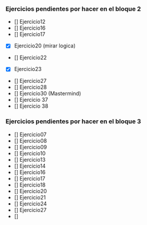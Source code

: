 ### Ejercicios pendientes por hacer en el bloque 2
- [] Ejercicio12
- [] Ejercicio16
- [] Ejercicio17
- [x] Ejercicio20 (mirar logica)
- [] Ejercicio22
- [x] Ejercicio23
- [] Ejercicio27
- [] Ejercicio28
- [] Ejercicio30 (Mastermind)
- [] Ejercicio 37
- [] Ejercicio 38


### Ejercicios pendientes por hacer en el bloque 3
- [] Ejercicio07
- [] Ejercicio08
- [] Ejercicio09
- [] Ejercicio10
- [] Ejercicio13
- [] Ejercicio14
- [] Ejercicio16
- [] Ejercicio17
- [] Ejercicio18
- [] Ejercicio20
- [] Ejercicio21
- [] Ejercicio24
- [] Ejercicio27
- [] 